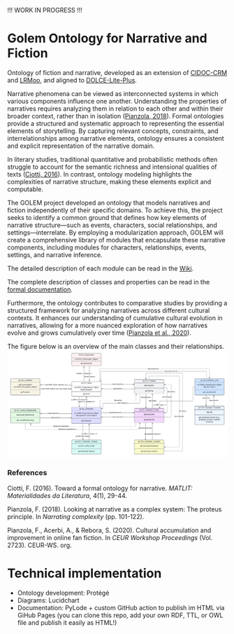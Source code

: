 !!! WORK IN PROGRESS !!!

# Golem Ontology for Narrative and Fiction

Ontology of fiction and narrative, developed as an extension of [CIDOC-CRM](https://cidoc-crm.org/versions-of-the-cidoc-crm) and [LRMoo](https://cidoc-crm.org/frbroo/fm_releases), and aligned to [DOLCE-Lite-Plus](https://www.w3.org/2001/sw/BestPractices/WNET/DLP3941_daml.html).

Narrative phenomena can be viewed as interconnected systems in which various components influence one another. Understanding the properties of narratives requires analyzing them in relation to each other and within their broader context, rather than in isolation ([Pianzola, 2018](https://golemlab.eu/publications/complexity/)). Formal ontologies provide a structured and systematic approach to representing the essential elements of storytelling. By capturing relevant concepts, constraints, and interrelationships among narrative elements, ontology ensures a consistent and explicit representation of the narrative domain.

In literary studies, traditional quantitative and probabilistic methods often struggle to account for the semantic richness and intensional qualities of texts ([Ciotti, 2016](https://impactum-journals.uc.pt/matlit/article/download/2182-8830_4-1_2/1932?inline=1)). In contrast, ontology modeling highlights the complexities of narrative structure, making these elements explicit and computable.

The GOLEM project developed an ontology that models narratives and fiction independently of their specific domains. To achieve this, the project seeks to identify a common ground that defines how key elements of narrative structure—such as events, characters, social relationships, and settings—interrelate. By employing a modularization approach, GOLEM will create a comprehensive library of modules that encapsulate these narrative components, including modules for characters, relationships, events, settings, and narrative inference.

The detailed description of each module can be read in the [Wiki](https://github.com/GOLEM-lab/golem-ontology/wiki).

The complete description of classes and properties can be read in the [formal documentation](https://ontology.golemlab.eu/).

Furthermore, the ontology contributes to comparative studies by providing a structured framework for analyzing narratives across different cultural contexts. It enhances our understanding of cumulative cultural evolution in narratives, allowing for a more nuanced exploration of how narratives evolve and grows cumulatively over time ([Pianzola et al., 2020](https://ceur-ws.org/Vol-2723/short8.pdf)).

The figure below is an overview of the main classes and their relationships.
![GOLEM Core](GOLEM_core.png)

### References

Ciotti, F. (2016). Toward a formal ontology for narrative. *MATLIT: Materialidades da Literatura*, 4(1), 29-44.

Pianzola, F. (2018). Looking at narrative as a complex system: The proteus principle. In *Narrating complexity* (pp. 101-122).

Pianzola, F., Acerbi, A., & Rebora, S. (2020). Cultural accumulation and improvement in online fan fiction. In *CEUR Workshop Proceedings* (Vol. 2723). CEUR-WS. org.

# Technical implementation

- Ontology development: Protégé 
- Diagrams: Lucidchart
- Documentation: PyLode + custom GitHub action to publish im HTML via GiHub Pages (you can clone this repo, add your own RDF, TTL, or OWL file and publish it easily as HTML!)

